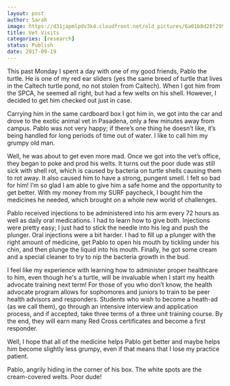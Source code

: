 ```yaml
---
layout: post
author: Sarah
image: https://d31japmlpdv3k4.cloudfront.net/old_pictures/6a01b8d28f2955970c01b7c91c8a90970b-pi.jpg
title: Vet Visits
categories: [research]
status: Publish
date: 2017-09-19
---
```



This past Monday I spent a day with one of my good friends, Pablo the turtle. He is one of my red ear sliders (yes the same breed of turtle that lives in the Caltech turtle pond, no not stolen from Caltech). When I got him from the SPCA, he seemed all right, but had a few welts on his shell. However, I decided to get him checked out just in case.

 Carrying him in the same cardboard box I got him in, we got into the car and drove to the exotic animal vet in Pasadena, only a few minutes away from campus. Pablo was not very happy; if there’s one thing he doesn’t like, it’s being handled for long periods of time out of water. I like to call him my grumpy old man.

 Well, he was about to get even more mad. Once we got into the vet’s office, they began to poke and prod his welts. It turns out the poor dude was still sick with shell rot, which is caused by bacteria on turtle shells causing them to rot away. It also caused him to have a strong, pungent smell. I felt so bad for him! I’m so glad I am able to give him a safe home and the opportunity to get better. With my money from my SURF paycheck, I bought him the medicines he needed, which brought on a whole new world of challenges.

 Pablo received injections to be administered into his arm every 72 hours as well as daily oral medications. I had to learn how to give both. Injections were pretty easy; I just had to stick the needle into his leg and push the plunger. Oral injections were a bit harder. I had to fill up a plunger with the right amount of medicine, get Pablo to open his mouth by tickling under his chin, and then plunge the liquid into his mouth. Finally, he got some cream and a special cleaner to try to nip the bacteria growth in the bud.

I feel like my experience with learning how to administer proper healthcare to him, even though he's a turtle, will be invaluable when I start my health advocate training next term! For those of you who don’t know, the health advocate program allows for sophomores and juniors to train to be peer health advisors and responders. Students who wish to become a heath-ad (as we call them), go through an intensive interview and application process, and if accepted, take three terms of a three unit training course. By the end, they will earn many Red Cross certificates and become a first responder.

 Well, I hope that all of the medicine helps Pablo get better and maybe helps him become slightly less grumpy, even if that means that I lose my practice patient.

<div class="photo-caption caption-xid-6a01b8d28f2955970c01b7c91c8a90970b" id="caption-xid-6a01b8d28f2955970c01b7c91c8a90970b">Pablo, angrily hiding in the corner of his box. The white spots are the cream-covered welts. Poor dude!

